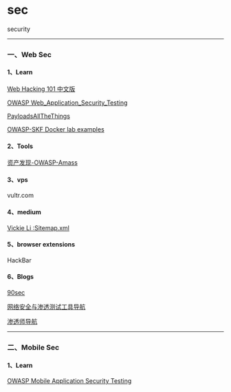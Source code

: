 # sec
security

------


### 一、Web Sec

#### 1、Learn

[Web Hacking 101 中文版](https://webhack101.apachecn.org/#/)

[OWASP Web_Application_Security_Testing](https://github.com/OWASP/wstg/tree/master/document/4-Web_Application_Security_Testing)

[PayloadsAllTheThings](https://github.com/swisskyrepo/PayloadsAllTheThings)

[OWASP-SKF Docker lab examples](https://github.com/blabla1337/skf-labs)

#### 2、Tools

[资产发现-OWASP-Amass](https://github.com/OWASP/Amass)



#### 3、vps

vultr.com



#### 4、medium

[Vickie Li :Sitemap.xml](https://vickieli.medium.com/sitemap-xml-6ecc3b14b4f)



#### 5、browser extensions

HackBar



#### 6、Blogs

[90sec](https://forum.90sec.com/t/topic/1202)

[网络安全与渗透测试工具导航](https://github.com/gitWK86/SecBox)

[渗透师导航](https://www.shentoushi.top/knowledge)



------

### 二、Mobile Sec

#### 1、Learn

[OWASP Mobile Application Security Testing](https://github.com/gitWK86/owasp-mstg/tree/master/Document)

